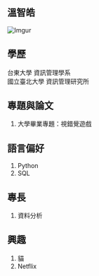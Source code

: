 ## 溫智皓
![Imgur](https://i.imgur.com/YRfKQej.png)

## 學歷
台東大學 資訊管理學系  <br />
國立臺北大學 資訊管理研究所

## 專題與論文
1. 大學畢業專題：視錯覺遊戲

## 語言偏好
1. Python
2. SQL

## 專長
1. 資料分析


## 興趣
1. 貓
2. Netflix
